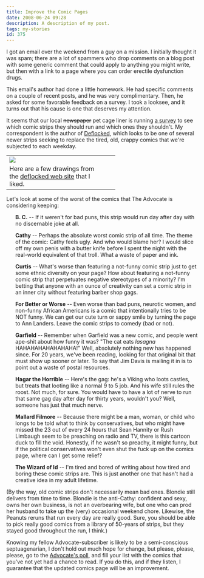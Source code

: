 ```yaml
---
title: Improve the Comic Pages
date: 2008-06-24 09:28
description: A description of my post.
tags: my-stories
id: 375
---
```

I got an email over the weekend from a guy on a mission.  I initially thought it was spam; there are a lot of spammers who drop comments on a blog post with some generic comment that could apply to anything you might write, but then with a link to a page where you can order erectile dysfunction drugs.

This email's author had done a little homework.  He had specific comments on a couple of recent posts, and he was very complimentary.  Then, he asked for some favorable feedback on a survey.  I took a looksee, and it turns out that his cause is one that deserves my attention.

It seems that our local <s>newspaper</s> pet cage liner is running <a href="http://www.2theadvocate.com/comicsurvey" target="_blank">a survey</a> to see which comic strips they should run and which ones they shouldn't.  My correspondent is the author of <a href="http://www.deflocked.com/" target="_blank">Deflocked</a>, which looks to be one of several newer strips seeking to replace the tired, old, crappy comics that we're subjected to each weekday.

<table cellpadding="2" align="center">
<tr>
<td width="250" ><img src="/img/deflocked.jpg"></td>
<td width="5" rowspan="2"><spacer type="block" width="5" height="1"></td>
</tr>
<tr>
<td class="caption" width="250">Here are a few drawings from the <a href="http://www.deflocked.com/" target="_blank">deflocked web site</a> that I liked.</td>
</tr>
</table>

Let's look at some of the worst of the comics that The Advocate is considering keeping:

<ul>
<strong>B. C.</strong> -- If it weren't for bad puns, this strip would run day after day with no discernable joke at all.

<strong>Cathy</strong> -- Perhaps the absolute worst comic strip of all time.  The theme of the comic:  Cathy feels ugly.  And who would blame her?  I would slice off my own penis with a butter knife before I spent the night with the real-world equivalent of that troll.  What a waste of paper and ink.

<strong>Curtis</strong> -- What's worse than featuring a not-funny comic strip just to get some ethnic diversity on your page?  How about featuring a not-funny comic strip that perpetuates negative stereotypes of a minority?  I'm betting that anyone with an ounce of creativity can set a comic strip in an inner city without featuring barber shop gags.

<strong>For Better or Worse</strong> -- Even worse than bad puns, neurotic women, and non-funny African Americans is a comic that intentionally tries to be NOT funny.  We can get our cute turn or sappy smile by turning the page to Ann Landers.  Leave the comic strips to comedy (bad or not).

<strong>Garfield</strong> -- Remember when Garfield was a new comic, and people went ape-shit about how funny it was?  "The cat eats *lasagna* HAHAHAHAHAHAHAHA!"  Well, absolutely nothing new has happened since.  For 20 years, we've been reading, looking for that original bit that must show up sooner or later.  To say that Jim Davis is mailing it in is to point out a waste of postal resources.

<strong>Hagar the Horrible</strong> -- Here's the gag:  he's a Viking who loots castles, but treats that looting like a normal 9 to 5 job.  And his wife still rules the roost.  Not much, for sure.  You would have to have a lot of nerve to run that same gag day after day for thirty years, wouldn't you?  Well, someone has just that much nerve.

<strong>Mallard Filmore</strong> -- Because there might be a man, woman, or child who longs to be told what to think by conservatives, but who might have missed the 23 out of every 24 hours that Sean Hannity or Rush Limbaugh seem to be preaching on radio and TV, there is this cartoon duck to fill the void.  Honestly, if he wasn't so preachy, it might funny, but if the political conservatives won't even shut the fuck up on the comics page, where can I get some relief?

<strong>The Wizard of Id</strong> -- I'm tired and bored of writing about how tired and boring these comic strips are.  This is just another one that hasn't had a creative idea in my adult lifetime.</ul>
</ul>


(By the way, old comic strips don't necessarily mean bad ones.  Blondie still delivers from time to time.  Blondie is the anti-Cathy:  confident and sexy, owns her own business, is not an overbearing wife, but one who can prod her husband to take up the (very) occasional weekend chore.  Likewise, the Peanuts reruns that run every day are really good.  Sure, you should be able to pick really good comics from a library of 50-years of strips, but they stayed good throughout the run, I think.)

Knowing my fellow Advocate-subscriber is likely to be a semi-conscious septuagenarian, I don't hold out much hope for change, but please, please, please, go to the <a href="http://www.2theadvocate.com/comicsurvey" target="_blank">Advocate's poll</a>, and fill your list with the comics that you've not yet had a chance to read.  If you do this, and if they listen, I guarantee that the updated comics page will be an improvement.